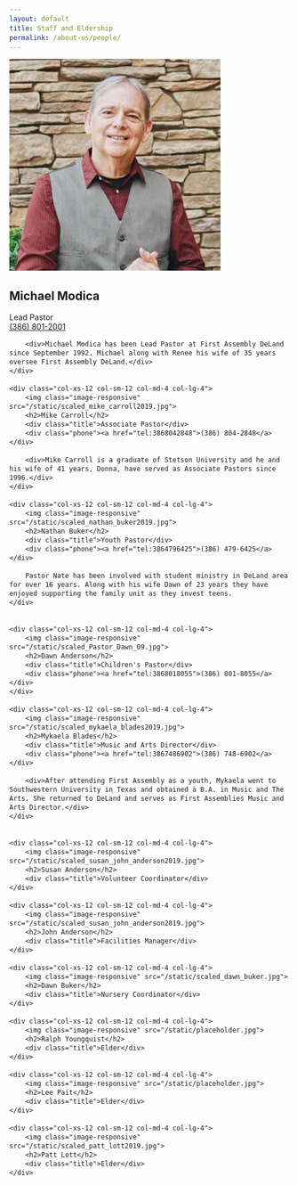 ```yaml
---
layout: default
title: Staff and Eldership
permalink: /about-us/people/
---
```


<div class="staff row">
    <div class="col-xs-12 col-sm-12 col-md-4 col-lg-4">
        <img class="image-responsive" src="/static/scaled_mike_modica2019.jpg">
        <h2>Michael Modica</h2>
        <div class="title">Lead Pastor</div>
        <div class="phone"><a href="tel:3868012001">(386) 801-2001</a></div>

        <div>Michael Modica has been Lead Pastor at First Assembly DeLand since September 1992. Michael along with Renee his wife of 35 years oversee First Assembly DeLand.</div>
    </div>

    <div class="col-xs-12 col-sm-12 col-md-4 col-lg-4">
        <img class="image-responsive" src="/static/scaled_mike_carroll2019.jpg">
        <h2>Mike Carroll</h2>
        <div class="title">Associate Pastor</div>
        <div class="phone"><a href="tel:3868042848">(386) 804-2848</a></div>

        <div>Mike Carroll is a graduate of Stetson University and he and his wife of 41 years, Donna, have served as Associate Pastors since 1996.</div>
    </div>

    <div class="col-xs-12 col-sm-12 col-md-4 col-lg-4">
        <img class="image-responsive" src="/static/scaled_nathan_buker2019.jpg">
        <h2>Nathan Buker</h2>
        <div class="title">Youth Pastor</div>
        <div class="phone"><a href="tel:3864796425">(386) 479-6425</a></div>

        Pastor Nate has been involved with student ministry in DeLand area for over 16 years. Along with his wife Dawn of 23 years they have enjoyed supporting the family unit as they invest teens.
    </div>


    <div class="col-xs-12 col-sm-12 col-md-4 col-lg-4">
        <img class="image-responsive" src="/static/scaled_Pastor_Dawn_09.jpg">
        <h2>Dawn Anderson</h2>
        <div class="title">Children's Pastor</div>
        <div class="phone"><a href="tel:3868018055">(386) 801-8055</a></div>
    </div>

    <div class="col-xs-12 col-sm-12 col-md-4 col-lg-4">
        <img class="image-responsive" src="/static/scaled_mykaela_blades2019.jpg">
        <h2>Mykaela Blades</h2>
        <div class="title">Music and Arts Director</div>
        <div class="phone"><a href="tel:3867486902">(386) 748-6902</a></div>

        <div>After attending First Assembly as a youth, Mykaela went to Southwestern University in Texas and obtained a B.A. in Music and The Arts. She returned to DeLand and serves as First Assemblies Music and Arts Director.</div>
    </div>


    <div class="col-xs-12 col-sm-12 col-md-4 col-lg-4">
        <img class="image-responsive" src="/static/scaled_susan_john_anderson2019.jpg">
        <h2>Susan Anderson</h2>
        <div class="title">Volunteer Coordinator</div>
    </div>

    <div class="col-xs-12 col-sm-12 col-md-4 col-lg-4">
        <img class="image-responsive" src="/static/scaled_susan_john_anderson2019.jpg">
        <h2>John Anderson</h2>
        <div class="title">Facilities Manager</div>
    </div>

    <div class="col-xs-12 col-sm-12 col-md-4 col-lg-4">
        <img class="image-responsive" src="/static/scaled_dawn_buker.jpg">
        <h2>Dawn Buker</h2>
        <div class="title">Nursery Coordinator</div>
    </div>

    <div class="col-xs-12 col-sm-12 col-md-4 col-lg-4">
        <img class="image-responsive" src="/static/placeholder.jpg">
        <h2>Ralph Youngquist</h2>
        <div class="title">Elder</div>
    </div>

    <div class="col-xs-12 col-sm-12 col-md-4 col-lg-4">
        <img class="image-responsive" src="/static/placeholder.jpg">
        <h2>Lee Pait</h2>
        <div class="title">Elder</div>
    </div>

    <div class="col-xs-12 col-sm-12 col-md-4 col-lg-4">
        <img class="image-responsive" src="/static/scaled_patt_lott2019.jpg">
        <h2>Patt Lott</h2>
        <div class="title">Elder</div>
    </div>

</div>
